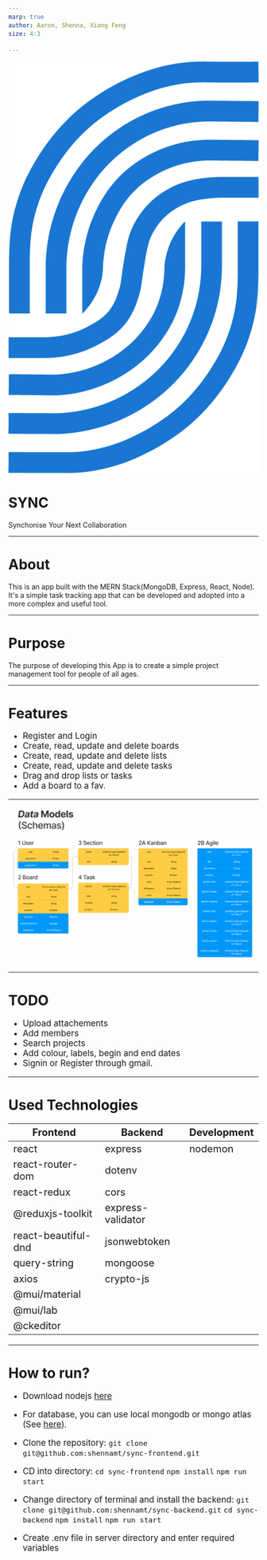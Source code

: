 ```yaml
---
marp: true
author: Aaron, Shenna, Xiang Feng
size: 4:3

---
```


![width:100px](src/assets/images/logo.png)
# SYNC

Synchonise Your Next Collaboration

---

# About

This is an app built with the MERN Stack(MongoDB, Express, React, Node). It's a simple task tracking app that can be developed and adopted into a more complex and useful tool.

---

# Purpose
The purpose of developing this App is to create a simple project management tool for people of all ages.

---

# Features
- Register and Login
- Create, read, update and delete boards
- Create, read, update and delete lists
- Create, read, update and delete tasks
- Drag and drop lists or tasks
- Add a board to a fav.

---

![width:1200](src/assets/images/routes.png)

---

# TODO

- Upload attachements
- Add members
- Search projects
- Add colour, labels, begin and end dates
- Signin or Register through gmail.

---

# Used Technologies
<style scoped>
table {
  font-size: 20px;
}
</style>

| Frontend      	    | Backend              | Development     |
|-------------------  |--------------------- |---------------	 |
| react         	    | express              | nodemon         |
| react-router-dom    | dotenv               |                 |
| react-redux    	    | cors                 |                 |
| @reduxjs-toolkit    | express-validator    |                 |
| react-beautiful-dnd | jsonwebtoken         |                 |
| query-string   	    | mongoose             |                 |
| axios         	    | crypto-js            |                 |
| @mui/material 	    |                      |                 |
| @mui/lab      	    |                      |                 |
| @ckeditor           |                      |                 |

---

# How to run?
<style scoped>
ul {
  font-size: 17px;
}
</style>
- Download nodejs [here](https://nodejs.org/en/download/) 
- For database, you can use local mongodb or mongo atlas (See [here](https://www.mongodb.com/)).
- Clone the repository:
  ```git clone git@github.com:shennamt/sync-frontend.git``` 

- CD into directory:
  ```cd sync-frontend```
  ```npm install```
  ```npm run start```

- Change directory of terminal and install the backend:
  ```git clone git@github.com:shennamt/sync-backend.git```
  ```cd sync-backend```
  ```npm install```
  ```npm run start```

- Create .env file in server directory and enter required variables
